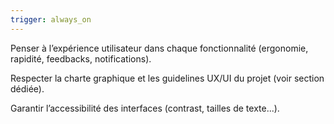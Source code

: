 ```yaml
---
trigger: always_on
---
```


Penser à l’expérience utilisateur dans chaque fonctionnalité (ergonomie, rapidité, feedbacks, notifications).

Respecter la charte graphique et les guidelines UX/UI du projet (voir section dédiée).

Garantir l’accessibilité des interfaces (contrast, tailles de texte...).